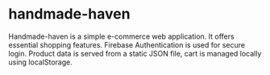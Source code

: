 # handmade-haven
Handmade-haven is a simple e-commerce web application. It offers essential shopping features. Firebase Authentication is used for secure login. Product data is served from a static JSON file, cart is managed locally using localStorage.
